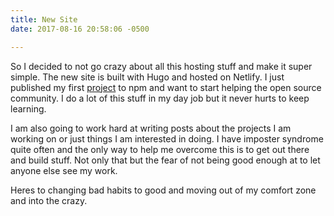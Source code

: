 ```yaml
---
title: New Site
date: 2017-08-16 20:58:06 -0500

---
```

So I decided to not go crazy about all this hosting stuff and make it super simple. The new site is built with Hugo and hosted on Netlify. I just published my first [project](https://www.npmjs.com/package/redirect-test) to npm and want to start helping the open source community. I do a lot of this stuff in my day job but it never hurts to keep learning.

I am also going to work hard at writing posts about the projects I am working on or just things I am interested in doing. I have imposter syndrome quite often and the only way to help me overcome this is to get out there and build stuff. Not only that but the fear of not being good enough at <insert task here> to let anyone else see my work.

Heres to changing bad habits to good and moving out of my comfort zone and into the crazy.
